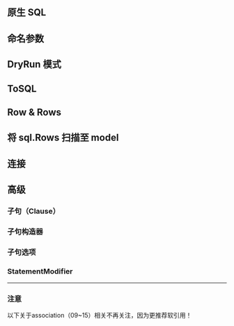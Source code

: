 ## 原生 SQL

## 命名参数

## DryRun 模式

## ToSQL

## Row & Rows

## 将 sql.Rows 扫描至 model

## 连接

## 高级

### 子句（Clause）

### 子句构造器

### 子句选项

### StatementModifier

---

### 注意

以下关于association（09~15）相关不再关注，因为更推荐软引用！